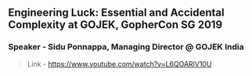 ## Engineering Luck: Essential and Accidental Complexity at GOJEK, GopherCon SG 2019
### Speaker - Sidu Ponnappa, Managing Director @ GOJEK India

>Link - https://www.youtube.com/watch?v=L6QOARlV10U
